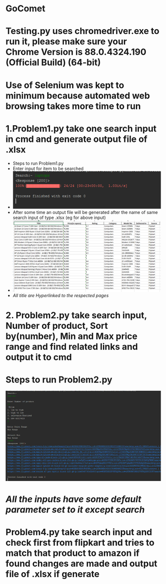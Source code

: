 # GoComet
# Testing.py uses chromedriver.exe to run it, please make sure your Chrome Version is 88.0.4324.190 (Official Build) (64-bit)
# Use of Selenium was kept to minimum because automated web browsing takes more time to run
# 1.Problem1.py take one search input in cmd and generate output file of .xlsx 
- Steps to run Problem1.py
- Enter input for item to be searched
-  ![P1](https://github.com/Rishabhjaiswal0111/GoComet/blob/master/gocomet/img/img/p1.PNG)
- After some time an output file will be generated after the name of same search input of type .xlsx (eg for above input)
- ![P2](https://github.com/Rishabhjaiswal0111/GoComet/blob/master/gocomet/img/img/p2.PNG)
-  *All title are Hyperlinked to the respected pages*

# 2. Problem2.py take search input, Number of product, Sort by(number), Min and Max price range and find related links and output it to cmd
  # Steps to run Problem2.py
  ![P3](https://github.com/Rishabhjaiswal0111/GoComet/blob/master/gocomet/img/img/p3.PNG)
  # *All the inputs have some default parameter set to it except search*

# Problem4.py take search input and check first from flipkart and tries to match that product to amazon if found changes are made and output file of .xlsx if generate
